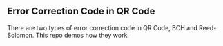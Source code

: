 ## Error Correction Code in QR Code

There are two types of error correction code in QR Code, BCH and Reed-Solomon.
This repo demos how they work.


